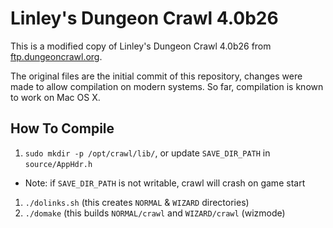 Linley's Dungeon Crawl 4.0b26
===============================

This is a modified copy of Linley's Dungeon Crawl 4.0b26 from [ftp.dungeoncrawl.org](http://dungeoncrawl.org/).

The original files are the initial commit of this repository, changes were made to allow compilation on modern systems. So far, compilation is known to work on Mac OS X.

How To Compile
--------------

1. `sudo mkdir -p /opt/crawl/lib/`, or update `SAVE_DIR_PATH` in `source/AppHdr.h`
  * Note: if `SAVE_DIR_PATH` is not writable, crawl will crash on game start
1. `./dolinks.sh` (this creates `NORMAL` & `WIZARD` directories)
1. `./domake` (this builds `NORMAL/crawl` and `WIZARD/crawl` (wizmode)
